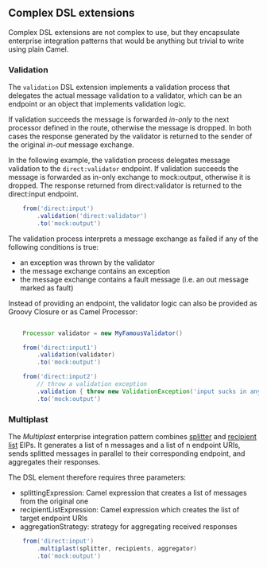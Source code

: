 ## Complex DSL extensions

Complex DSL extensions are not complex to use, but they encapsulate enterprise integration patterns that would be anything
but trivial to write using plain Camel.

### Validation

The `validation` DSL extension implements a validation process that delegates the actual message validation to a
validator, which can be an endpoint or an object that implements validation logic.

If validation succeeds the message is forwarded *in-only* to the next processor defined in the route,
otherwise the message is dropped. In both cases the response generated by the validator is returned to the sender of the
original *in-out* message exchange.

In the following example, the validation process delegates message validation to the `direct:validator` endpoint.
If validation succeeds the message is forwarded as in-only exchange to mock:output, otherwise it is dropped.
The response returned from direct:validator is returned to the direct:input endpoint.

```groovy
    from('direct:input')
        .validation('direct:validator')
        .to('mock:output')
```

The validation process interprets a message exchange as failed if any of the following conditions is true:

* an exception was thrown by the validator
* the message exchange contains an exception
* the message exchange contains a fault message (i.e. an out message marked as fault)

Instead of providing an endpoint, the validator logic can also be provided as Groovy Closure or as Camel Processor:

```groovy

    Processor validator = new MyFamousValidator()

    from('direct:input1')
        .validation(validator)
        .to('mock:output')

    from('direct:input2')
        // throw a validation exception
        .validation { throw new ValidationException('input sucks in any case') }
        .to('mock:output')

```

### Multiplast

The *Multiplast* enterprise integration pattern combines [splitter] and [recipient list] EIPs. It generates a list of n
messages and a list of n endpoint URIs, sends splitted messages in parallel to their corresponding endpoint,
and aggregates their responses.

The DSL element therefore requires three parameters:
* splittingExpression: Camel expression that creates a list of messages from the original one
* recipientListExpression: Camel expression which creates the list of target endpoint URIs
* aggregationStrategy: strategy for aggregating received responses

```groovy
    from('direct:input')
        .multiplast(splitter, recipients, aggregator)
        .to('mock:output')
```


[splitter]: http://camel.apache.org/splitter.html
[recipient list]: http://camel.apache.org/recipient-list.html
